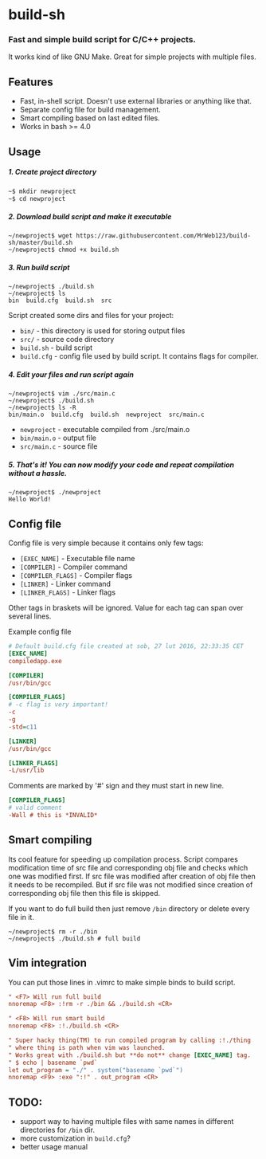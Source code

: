 build-sh
========
### Fast and simple build script for C/C++ projects.
It works kind of like GNU Make. Great for simple projects with multiple files.


## Features
  * Fast, in-shell script. Doesn't use external libraries or anything like that.
  * Separate config file for build management.
  * Smart compiling based on last edited files.
  * Works in bash >= 4.0


## Usage
##### 1. Create project directory
```bash
~$ mkdir newproject
~$ cd newproject
```


##### 2. Download build script and make it executable
```shell
~/newproject$ wget https://raw.githubusercontent.com/MrWeb123/build-sh/master/build.sh
~/newproject$ chmod +x build.sh
```


##### 3. Run build script
```
~/newproject$ ./build.sh
~/newproject$ ls
bin  build.cfg  build.sh  src
```
Script created some dirs and files for your project:
* `bin/`        - this directory is used for storing output files
* `src/`        - source code directory
* `build.sh`    - build script
* `build.cfg`   - config file used by build script. It contains flags for compiler.


##### 4. Edit your files and run script again
```
~/newproject$ vim ./src/main.c
~/newproject$ ./build.sh
~/newproject$ ls -R
bin/main.o  build.cfg  build.sh  newproject  src/main.c
```
* `newproject`  - executable compiled from ./src/main.o
* `bin/main.o`  - output file
* `src/main.c`  - source file


##### 5. That's it! You can now modify your code and repeat compilation without a hassle.
```
~/newproject$ ./newproject
Hello World!
```



## Config file
Config file is very simple because it contains only few tags:
  * `[EXEC_NAME]`       - Executable file name
  * `[COMPILER]`        - Compiler command
  * `[COMPILER_FLAGS]`  - Compiler flags
  * `[LINKER]`          - Linker command
  * `[LINKER_FLAGS]`    - Linker flags

Other tags in braskets will be ignored.
Value for each tag can span over several lines.

Example config file
```cfg
# Default build.cfg file created at sob, 27 lut 2016, 22:33:35 CET
[EXEC_NAME]
compiledapp.exe

[COMPILER]
/usr/bin/gcc

[COMPILER_FLAGS]
# -c flag is very important!
-c
-g
-std=c11

[LINKER]
/usr/bin/gcc

[LINKER_FLAGS]
-L/usr/lib
```


Comments are marked by '#' sign and they must start in new line.
```cfg
[COMPILER_FLAGS]
# valid comment
-Wall # this is *INVALID*
```


## Smart compiling
Its cool feature for speeding up compilation process.
Script compares modification time of src file and corresponding obj file
and checks which one was modified first.
If src file was modified after creation of obj file then it needs to be recompiled.
But if src file was not modified since creation of corresponding obj file then this file is skipped.

If you want to do full build then just remove `/bin` directory or delete every file in it.
```shell
~/newproject$ rm -r ./bin
~/newproject$ ./build.sh # full build
```


## Vim integration
You can put those lines in .vimrc to make simple binds to build script.
```cfg
" <F7> Will run full build
nnoremap <F8> :!rm -r ./bin && ./build.sh <CR>

" <F8> Will run smart build
nnoremap <F8> :!./build.sh <CR>

" Super hacky thing(TM) to run compiled program by calling :!./thing 
" where thing is path when vim was launched.
" Works great with ./build.sh but **do not** change [EXEC_NAME] tag.
" $ echo | basename `pwd`
let out_program = "./" . system("basename `pwd`")
nnoremap <F9> :exe ":!" . out_program <CR>
```

## TODO:
 * support way to having multiple files with same names in different directories for `/bin` dir.
 * more customization in `build.cfg`?
 * better usage manual
